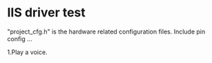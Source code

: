 IIS driver test
=====
"project_cfg.h" is the hardware related configuration files. Include pin config ...

1.Play a voice.